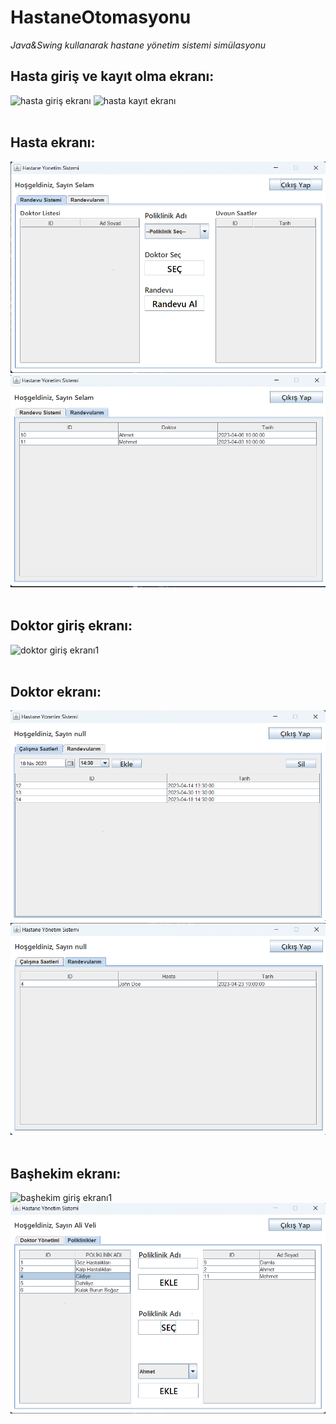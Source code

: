 # HastaneOtomasyonu
*Java&amp;Swing kullanarak hastane yönetim sistemi simülasyonu*

## Hasta giriş ve kayıt olma ekranı:
![hasta giriş ekranı](https://github.com/Ahmetay882/HastaneOtomasyonu/blob/main/Resimler/HastaGiri%C5%9F.png)
![hasta kayıt ekranı](https://github.com/Ahmetay882/HastaneOtomasyonu/blob/main/Resimler/HastaKay%C4%B1t.png)
<br/><br/>

## Hasta ekranı:
![hasta giriş ekranı1](https://github.com/Ahmetay882/HastaneOtomasyonu/blob/main/Resimler/HastaSistemi1.png)
![hasta giriş ekranı2](https://github.com/Ahmetay882/HastaneOtomasyonu/blob/main/Resimler/HastaSistemi2.png)
<br/><br/>

## Doktor giriş ekranı:
![doktor giriş ekranı1](https://github.com/Ahmetay882/HastaneOtomasyonu/blob/main/Resimler/DoktorGiri%C5%9F.png)
<br/><br/>

## Doktor ekranı:
![doktor giriş ekranı1](https://github.com/Ahmetay882/HastaneOtomasyonu/blob/main/Resimler/DoktorSistemi1.png)
![doktor kayıt ekranı2](https://github.com/Ahmetay882/HastaneOtomasyonu/blob/main/Resimler/DoktorSistemi2.png)
<br/><br/>

## Başhekim ekranı:
![başhekim giriş ekranı1](https://github.com/Ahmetay882/HastaneOtomasyonu/blob/main/Resimler/Ba%C5%9FhekimSistemi1.png)
![başhekim kayıt ekranı2](https://github.com/Ahmetay882/HastaneOtomasyonu/blob/main/Resimler/BashekimSistemi2.png)
<br/><br/>
